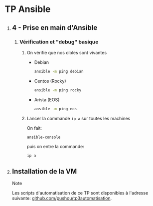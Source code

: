 # TP Ansible

1. ## 4 - Prise en main d'Ansible

    1. ### Vérification et "debug" basique

         1. On vérifie que nos cibles sont vivantes

             - Debian

                 ```sh
                 ansible -m ping debian
                 ```

             - Centos (Rocky)

                 ```sh
                 ansible -m ping rocky
                 ```

             - Arista (EOS)

                 ```sh
                 ansible -m ping eos
                 ```

         1. Lancer la commande `ip a` sur toutes les machines

            On fait:

            ```sh
            ansible-console
            ```

            puis on entre la commande:

            ```sh
            ip a
            ```

1. ## Installation de la VM

    > [!NOTE]
    > Les scripts d'automatisation de ce TP sont disponibles à l'adresse suivante: [github.com/pushou/tp3automatisation](https://github.com/pushou/tp3automatisation).

